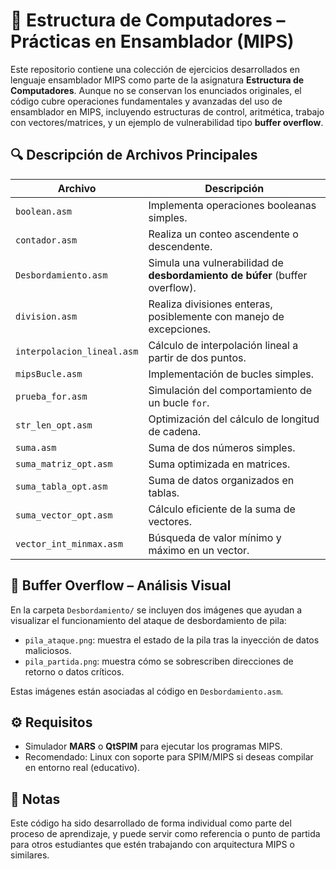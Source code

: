 # 🧠 Estructura de Computadores – Prácticas en Ensamblador (MIPS)

Este repositorio contiene una colección de ejercicios desarrollados en lenguaje ensamblador MIPS como parte de la asignatura **Estructura de Computadores**. Aunque no se conservan los enunciados originales, el código cubre operaciones fundamentales y avanzadas del uso de ensamblador en MIPS, incluyendo estructuras de control, aritmética, trabajo con vectores/matrices, y un ejemplo de vulnerabilidad tipo **buffer overflow**.

## 🔍 Descripción de Archivos Principales

| Archivo                    | Descripción |
|---------------------------|-------------|
| `boolean.asm`             | Implementa operaciones booleanas simples. |
| `contador.asm`            | Realiza un conteo ascendente o descendente. |
| `Desbordamiento.asm`      | Simula una vulnerabilidad de **desbordamiento de búfer** (buffer overflow). |
| `division.asm`            | Realiza divisiones enteras, posiblemente con manejo de excepciones. |
| `interpolacion_lineal.asm`| Cálculo de interpolación lineal a partir de dos puntos. |
| `mipsBucle.asm`           | Implementación de bucles simples. |
| `prueba_for.asm`          | Simulación del comportamiento de un bucle `for`. |
| `str_len_opt.asm`         | Optimización del cálculo de longitud de cadena. |
| `suma.asm`                | Suma de dos números simples. |
| `suma_matriz_opt.asm`     | Suma optimizada en matrices. |
| `suma_tabla_opt.asm`      | Suma de datos organizados en tablas. |
| `suma_vector_opt.asm`     | Cálculo eficiente de la suma de vectores. |
| `vector_int_minmax.asm`   | Búsqueda de valor mínimo y máximo en un vector. |

## 🧪 Buffer Overflow – Análisis Visual

En la carpeta `Desbordamiento/` se incluyen dos imágenes que ayudan a visualizar el funcionamiento del ataque de desbordamiento de pila:

- `pila_ataque.png`: muestra el estado de la pila tras la inyección de datos maliciosos.
- `pila_partida.png`: muestra cómo se sobrescriben direcciones de retorno o datos críticos.

Estas imágenes están asociadas al código en `Desbordamiento.asm`.

## ⚙️ Requisitos

- Simulador **MARS** o **QtSPIM** para ejecutar los programas MIPS.
- Recomendado: Linux con soporte para SPIM/MIPS si deseas compilar en entorno real (educativo).

## 🧠 Notas

Este código ha sido desarrollado de forma individual como parte del proceso de aprendizaje, y puede servir como referencia o punto de partida para otros estudiantes que estén trabajando con arquitectura MIPS o similares.

